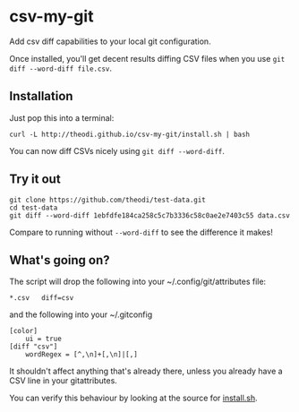 csv-my-git
==========

Add csv diff capabilities to your local git configuration.

Once installed, you'll get decent results diffing CSV files when you use `git diff --word-diff file.csv`.

Installation
------------

Just pop this into a terminal:

```
curl -L http://theodi.github.io/csv-my-git/install.sh | bash
```

You can now diff CSVs nicely using `git diff --word-diff`.

Try it out
----------

```
git clone https://github.com/theodi/test-data.git
cd test-data
git diff --word-diff 1ebfdfe184ca258c5c7b3336c58c0ae2e7403c55 data.csv
```

Compare to running without `--word-diff` to see the difference it makes!

What's going on?
----------------

The script will drop the following into your ~/.config/git/attributes file:

```
*.csv	diff=csv
```

and the following into your ~/.gitconfig

```
[color]
	ui = true
[diff "csv"]
	wordRegex = [^,\n]+[,\n]|[,]
```

It shouldn't affect anything that's already there, unless you already have a CSV line in your gitattributes.

You can verify this behaviour by looking at the source for [install.sh](https://github.com/theodi/csv-my-git/blob/gh-pages/install.sh).